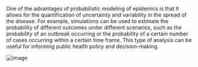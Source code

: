 One of the advantages of probabilistic modeling of epidemics is that it allows for the quantification of uncertainty and variability in the spread of the disease.
For example, simulations can be used to estimate the probability of different outcomes under different scenarios, such as the probability of an outbreak occurring or the probability of a certain number of cases occurring within a certain time frame.
This type of analysis can be useful for informing public health policy and decision-making.

![image](https://user-images.githubusercontent.com/72375504/237057988-3fe4eaba-0342-4fa0-882c-7da66d5d2ce9.png)

